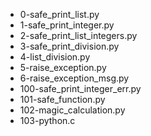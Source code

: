 * 0-safe_print_list.py
* 1-safe_print_integer.py
* 2-safe_print_list_integers.py
* 3-safe_print_division.py
* 4-list_division.py
* 5-raise_exception.py
* 6-raise_exception_msg.py
* 100-safe_print_integer_err.py
* 101-safe_function.py
* 102-magic_calculation.py
* 103-python.c
